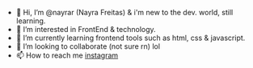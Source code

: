 - 👋 Hi, I’m @nayrar (Nayra Freitas) & i'm new to the dev. world, still learning.
- 👀 I’m interested in FrontEnd & technology. 
- 🌱 I’m currently learning frontend tools such as html, css & javascript.
- 💞️ I’m looking to collaborate (not sure rn) lol
- 📫 How to reach me <a href="https://www.instagram.com/naydesu/"> instagram</a> 

<!---
nayrar/nayrar is a ✨ special ✨ repository because its `README.md` (this file) appears on your GitHub profile.
You can click the Preview link to take a look at your changes.
--->
